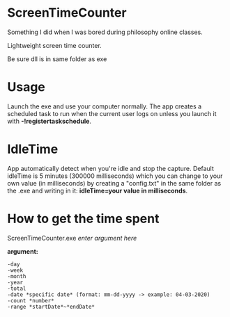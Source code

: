 # ScreenTimeCounter
Something I did when I was bored during philosophy online classes. 

Lightweight screen time counter. 

 Be sure dll is in same folder as exe
 
# Usage 
Launch the exe and use your computer normally. The app creates a scheduled task to run when the current user logs on unless you launch it with **-!registertaskschedule**.

# IdleTime
App automatically detect when you're idle and stop the capture. Default idleTime is 5 minutes (300000 milliseconds) which you can change to your own value (in milliseconds) by creating a "config.txt" in the same folder as the .exe and writing in it: **idleTime=your value in milliseconds**.

# How to get the time spent
ScreenTimeCounter.exe *enter argument here*

**argument:**
```
-day
-week
-month
-year
-total
-date *specific date* (format: mm-dd-yyyy -> example: 04-03-2020)
-count *number*  
-range *startDate*~*endDate*
```
   
 
    
    
